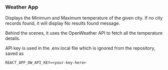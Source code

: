 ### Weather App

Displays the Minimum and Maximum temperature of the given city. If no city records found, it will display No results found message.

Behind the scenes, it uses the OpenWeather API to fetch all the temperature details.

API key is used in the .env.local file which is ignored from the repository, saved as
```
REACT_APP_OW_API_KEY=<your-key-here>
```